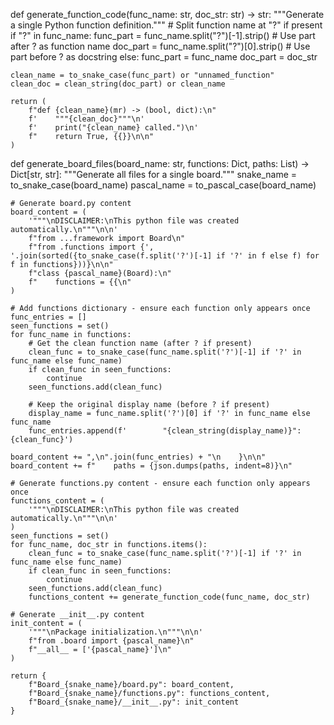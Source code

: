 def generate_function_code(func_name: str, doc_str: str) -> str:
    """Generate a single Python function definition."""
    # Split function name at "?" if present
    if "?" in func_name:
        func_part = func_name.split("?")[-1].strip()  # Use part after ? as function name
        doc_part = func_name.split("?")[0].strip()    # Use part before ? as docstring
    else:
        func_part = func_name
        doc_part = doc_str
    
    clean_name = to_snake_case(func_part) or "unnamed_function"
    clean_doc = clean_string(doc_part) or clean_name
    
    return (
        f"def {clean_name}(mr) -> (bool, dict):\n"
        f'    """{clean_doc}"""\n'
        f'    print("{clean_name} called.")\n'
        f"    return True, {{}}\n\n"
    )

def generate_board_files(board_name: str, functions: Dict, paths: List) -> Dict[str, str]:
    """Generate all files for a single board."""
    snake_name = to_snake_case(board_name)
    pascal_name = to_pascal_case(board_name)
    
    # Generate board.py content
    board_content = (
        '"""\nDISCLAIMER:\nThis python file was created automatically.\n"""\n\n'
        f"from ...framework import Board\n"
        f"from .functions import {', '.join(sorted({to_snake_case(f.split('?')[-1] if '?' in f else f) for f in functions}))}\n\n"
        f"class {pascal_name}(Board):\n"
        f"    functions = {{\n"
    )
    
    # Add functions dictionary - ensure each function only appears once
    func_entries = []
    seen_functions = set()
    for func_name in functions:
        # Get the clean function name (after ? if present)
        clean_func = to_snake_case(func_name.split('?')[-1] if '?' in func_name else func_name)
        if clean_func in seen_functions:
            continue
        seen_functions.add(clean_func)
        
        # Keep the original display name (before ? if present)
        display_name = func_name.split('?')[0] if '?' in func_name else func_name
        func_entries.append(f'        "{clean_string(display_name)}": {clean_func}')
    
    board_content += ",\n".join(func_entries) + "\n    }\n\n"
    board_content += f"    paths = {json.dumps(paths, indent=8)}\n"
    
    # Generate functions.py content - ensure each function only appears once
    functions_content = (
        '"""\nDISCLAIMER:\nThis python file was created automatically.\n"""\n\n'
    )
    seen_functions = set()
    for func_name, doc_str in functions.items():
        clean_func = to_snake_case(func_name.split('?')[-1] if '?' in func_name else func_name)
        if clean_func in seen_functions:
            continue
        seen_functions.add(clean_func)
        functions_content += generate_function_code(func_name, doc_str)
    
    # Generate __init__.py content
    init_content = (
        '"""\nPackage initialization.\n"""\n\n'
        f"from .board import {pascal_name}\n"
        f"__all__ = ['{pascal_name}']\n"
    )
    
    return {
        f"Board_{snake_name}/board.py": board_content,
        f"Board_{snake_name}/functions.py": functions_content,
        f"Board_{snake_name}/__init__.py": init_content
    }
